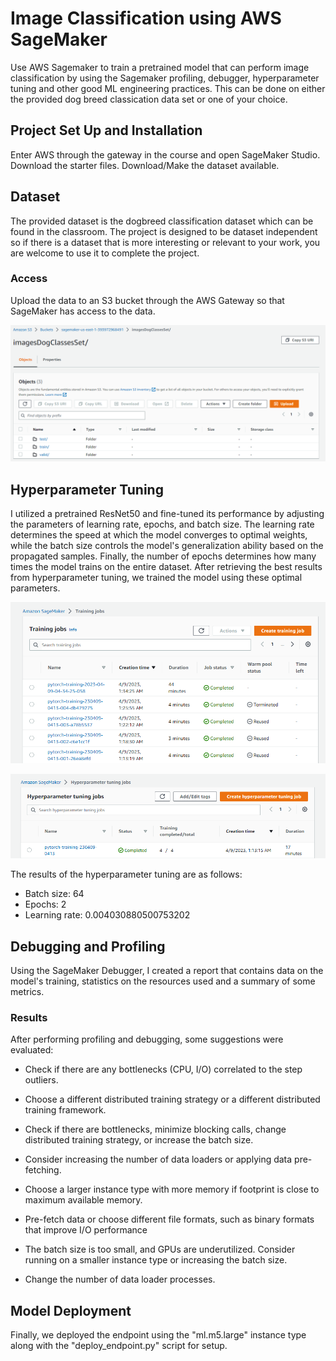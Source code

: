# Image Classification using AWS SageMaker

Use AWS Sagemaker to train a pretrained model that can perform image classification by using the Sagemaker profiling, debugger, hyperparameter tuning and other good ML engineering practices. This can be done on either the provided dog breed classication data set or one of your choice.

## Project Set Up and Installation
Enter AWS through the gateway in the course and open SageMaker Studio. 
Download the starter files.
Download/Make the dataset available. 

## Dataset
The provided dataset is the dogbreed classification dataset which can be found in the classroom.
The project is designed to be dataset independent so if there is a dataset that is more interesting or relevant to your work, you are welcome to use it to complete the project.

### Access
Upload the data to an S3 bucket through the AWS Gateway so that SageMaker has access to the data. 

![S3](screenshot/s3.png)

## Hyperparameter Tuning
I utilized a pretrained ResNet50 and fine-tuned its performance by adjusting the parameters of learning rate, epochs, and batch size. The learning rate determines the speed at which the model converges to optimal weights, while the batch size controls the model's generalization ability based on the propagated samples. Finally, the number of epochs determines how many times the model trains on the entire dataset. After retrieving the best results from hyperparameter tuning, we trained the model using these optimal parameters.

![Training Job](screenshot/training_job.png)

![Hyperparameter Tuning](screenshot/hyperparameter_tuning.png)

The results of the hyperparameter tuning are as follows:

   - Batch size: 64
   - Epochs: 2
   - Learning rate: 0.004030880500753202

## Debugging and Profiling
Using the SageMaker Debugger, I created a report that contains data on the model's training, statistics on the resources used and a summary of some metrics.

### Results
After performing profiling and debugging, some suggestions were evaluated:

- Check if there are any bottlenecks (CPU, I/O) correlated to the step outliers.

- Choose a different distributed training strategy or a different distributed training framework. 	

- Check if there are bottlenecks, minimize blocking calls, change distributed training strategy, or increase the batch size. 

- Consider increasing the number of data loaders or applying data pre-fetching. 	

- Choose a larger instance type with more memory if footprint is close to maximum available memory. 

- Pre-fetch data or choose different file formats, such as binary formats that improve I/O performance

- The batch size is too small, and GPUs are underutilized. Consider running on a smaller instance type or increasing the batch size. 

- Change the number of data loader processes. 	

## Model Deployment
Finally, we deployed the endpoint using the "ml.m5.large" instance type along with the "deploy_endpoint.py" script for setup. 
